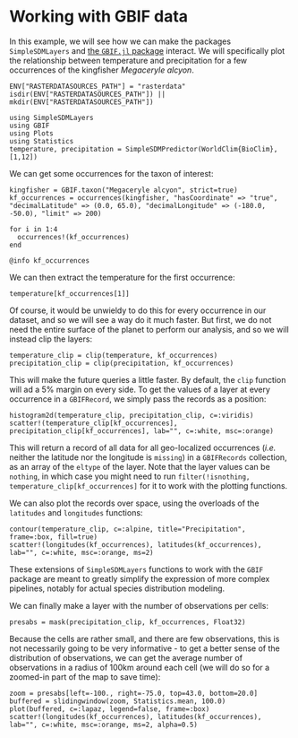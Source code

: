 # Working with GBIF data

In this example, we will see how we can make the packages `SimpleSDMLayers` and
[the `GBIF.jl` package](https://ecojulia.github.io/GBIF.jl/dev/) interact. We
will specifically plot the relationship between temperature and precipitation
for a few occurrences of the kingfisher *Megaceryle alcyon*.


```@setup temp
ENV["RASTERDATASOURCES_PATH"] = "rasterdata"
isdir(ENV["RASTERDATASOURCES_PATH"]) || mkdir(ENV["RASTERDATASOURCES_PATH"]) 
```

```@example temp
using SimpleSDMLayers
using GBIF
using Plots
using Statistics
temperature, precipitation = SimpleSDMPredictor(WorldClim{BioClim}, [1,12])
```

We can get some occurrences for the taxon of interest:

```@example temp
kingfisher = GBIF.taxon("Megaceryle alcyon", strict=true)
kf_occurrences = occurrences(kingfisher, "hasCoordinate" => "true", "decimalLatitude" => (0.0, 65.0), "decimalLongitude" => (-180.0, -50.0), "limit" => 200)

for i in 1:4
  occurrences!(kf_occurrences)
end

@info kf_occurrences
```

We can then extract the temperature for the first occurrence:

```@example temp
temperature[kf_occurrences[1]]
```

Of course, it would be unwieldy to do this for every occurrence in our dataset,
and so we will see a way do it much faster. But first, we do not need the entire
surface of the planet to perform our analysis, and so we will instead clip the
layers:

```@example temp
temperature_clip = clip(temperature, kf_occurrences)
precipitation_clip = clip(precipitation, kf_occurrences)
```

This will make the future queries a little faster. By default, the `clip`
function will ad a 5% margin on every side. To get the values of a layer at
every occurrence in a `GBIFRecord`, we simply pass the records as a position:

```@example temp
histogram2d(temperature_clip, precipitation_clip, c=:viridis)
scatter!(temperature_clip[kf_occurrences], precipitation_clip[kf_occurrences], lab="", c=:white, msc=:orange)
```

This will return a record of all data for all geo-localized occurrences (*i.e.*
neither the latitude nor the longitude is `missing`) in a `GBIFRecords`
collection, as an array of the `eltype` of the layer.
Note that the layer values can be `nothing`, in which case you might need to
run `filter(!isnothing, temperature_clip[kf_occurrences]` for it to work with 
the plotting functions.

We can also plot the records over space, using the overloads of the `latitudes`
and `longitudes` functions:

```@example temp
contour(temperature_clip, c=:alpine, title="Precipitation", frame=:box, fill=true)
scatter!(longitudes(kf_occurrences), latitudes(kf_occurrences), lab="", c=:white, msc=:orange, ms=2)
```

These extensions of `SimpleSDMLayers` functions to work with the `GBIF` package
are meant to greatly simplify the expression of more complex pipelines, notably
for actual species distribution modeling.

We can finally make a layer with the number of observations per cells:

```@example temp
presabs = mask(precipitation_clip, kf_occurrences, Float32)
```

Because the cells are rather small, and there are few observations, this is not
necessarily going to be very informative - to get a better sense of the
distribution of observations, we can get the average number of observations in a
radius of 100km around each cell (we will do so for a zoomed-in part of the map
to save time):

```@example temp
zoom = presabs[left=-100., right=-75.0, top=43.0, bottom=20.0]
buffered = slidingwindow(zoom, Statistics.mean, 100.0)
plot(buffered, c=:lapaz, legend=false, frame=:box)
scatter!(longitudes(kf_occurrences), latitudes(kf_occurrences), lab="", c=:white, msc=:orange, ms=2, alpha=0.5)
```

